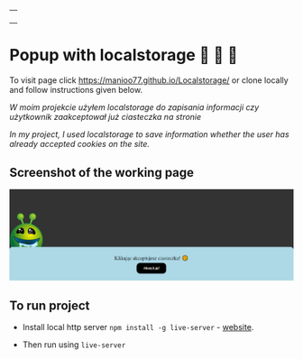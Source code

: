 <table align="center">
    <tr>
        <td><a align="center" href="https://github.com/Manioo77/To-do-list-JavaScript/commits/main"><img src="https://img.shields.io/github/last-commit/Manioo77/To-do-list-javascript"  alt=""/></a></td>
        </tr>
</table>

# Popup with localstorage :cookie: :cookie: :cookie:

To visit page click https://manioo77.github.io/Localstorage/ or clone locally and follow instructions given below.

_W moim projekcie użyłem localstorage do zapisania informacji czy użytkownik zaakceptował już ciasteczka na stronie_

_In my project, I used localstorage to save information whether the user has already accepted cookies on the site._

## Screenshot of the working page

![Zrzut ekranu aplikacji](localstorage.PNG)

## To run project

- Install local http server `npm install -g live-server` - [website](https://www.npmjs.com/package/live-server).

- Then run using `live-server`
